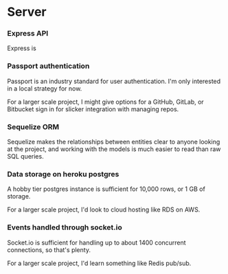 # Server

### Express API

Express is

### Passport authentication

Passport is an industry standard for user authentication. I'm only interested in a local strategy for now.

For a larger scale project, I might give options for a GitHub, GitLab, or Bitbucket sign in for slicker integration with managing repos.

### Sequelize ORM

Sequelize makes the relationships between entities clear to anyone looking at the project, and working with the models is much easier to read than raw SQL queries.

### Data storage on heroku postgres

A hobby tier postgres instance is sufficient for 10,000 rows, or 1 GB of storage.

For a larger scale project, I'd look to cloud hosting like RDS on AWS.

### Events handled through socket.io

Socket.io is sufficient for handling up to about 1400 concurrent connections, so that's plenty.

For a larger scale project, I'd learn something like Redis pub/sub.
